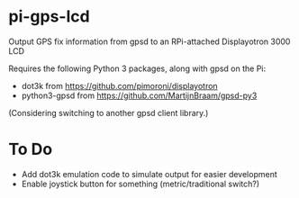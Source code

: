 # pi-gps-lcd
Output GPS fix information from gpsd to an RPi-attached Displayotron 3000 LCD

Requires the following Python 3 packages, along with gpsd on the Pi:

- dot3k from https://github.com/pimoroni/displayotron
- python3-gpsd from https://github.com/MartijnBraam/gpsd-py3

(Considering switching to another gpsd client library.)

# To Do

- Add dot3k emulation code to simulate output for easier development
- Enable joystick button for something (metric/traditional switch?)
